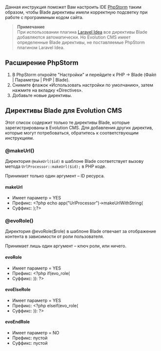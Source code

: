 Данная инструкция поможет Вам настроить IDE [PhpStorm](https://jetbrains.com/phpstorm/) таким образом, чтобы Blade директивы имели корректную подсветку при работе с программным кодом сайта.

> **Примечание**  
> При использовании плагина [Laravel Idea](https://laravel-idea.com/) все директивы Blade добавляются автоматически. Но Evolution CMS имеет определенные Blade директивы, не поставляемые PhpStorm плагином Laravel Idea.

## Расширение PhpStorm

1. В PhpStorm откройте "Настройки" и перейдите к PHP -> Blade (Файл | Параметры | PHP | Blade).
2. Снимите флажок «Использовать настройки по умолчанию», затем нажмите на вкладку «Directives».
3. Добавьте новые директивы.

## Директивы Blade для Evolution CMS

Этот список содержит только те директивы Blade, которые зарегистрированы в Evolution CMS. Для добавления других директив, которые могут потребоваться, обратитесь к соответствующим инструкциям.

### @makeUrl()

Директория `@makeUrl($id)` в шаблоне Blade соответствует вызову метода `UrlProcessor::makeUrl($id);` в PHP коде.

Принимает только один аргумент – ID ресурса.

#### makeUrl

* Имеет параметр = YES
* Префикс: <?php echo app("UrlProcessor")->makeUrlWithString(
* Суффикс: );?>

### @evoRole()

Директория @evoRole($role) в шаблоне Blade отвечает за отображение контента в зависимости от роли пользователя.

Принимает лишь один аргумент – ключ роли, или ничего.

#### evoRole

* Имеет параметр = YES
* Префикс: <?php if(evo_role(
* Суффикс: )): ?>

#### evoElseRole

* Имеет параметр = YES
* Префикс: <?php elseif(evo_role(
* Суффикс: )): ?>

#### evoEndRole

* Имеет параметр = NO
* Префикс: пустой
* Суффикс: пустой